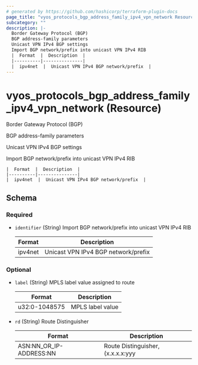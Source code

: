 ```yaml
---
# generated by https://github.com/hashicorp/terraform-plugin-docs
page_title: "vyos_protocols_bgp_address_family_ipv4_vpn_network Resource - vyos"
subcategory: ""
description: |-
  Border Gateway Protocol (BGP)
  BGP address-family parameters
  Unicast VPN IPv4 BGP settings
  Import BGP network/prefix into unicast VPN IPv4 RIB
  |  Format  |  Description  |
  |----------|---------------|
  |  ipv4net  |  Unicast VPN IPv4 BGP network/prefix  |
---
```


# vyos_protocols_bgp_address_family_ipv4_vpn_network (Resource)

Border Gateway Protocol (BGP)

BGP address-family parameters

Unicast VPN IPv4 BGP settings

Import BGP network/prefix into unicast VPN IPv4 RIB

    |  Format  |  Description  |
    |----------|---------------|
    |  ipv4net  |  Unicast VPN IPv4 BGP network/prefix  |



<!-- schema generated by tfplugindocs -->
## Schema

### Required

- `identifier` (String) Import BGP network/prefix into unicast VPN IPv4 RIB

    |  Format  |  Description  |
    |----------|---------------|
    |  ipv4net  |  Unicast VPN IPv4 BGP network/prefix  |

### Optional

- `label` (String) MPLS label value assigned to route

    |  Format  |  Description  |
    |----------|---------------|
    |  u32:0-1048575  |  MPLS label value  |
- `rd` (String) Route Distinguisher

    |  Format  |  Description  |
    |----------|---------------|
    |  ASN:NN_OR_IP-ADDRESS:NN  |  Route Distinguisher, (x.x.x.x:yyy|xxxx:yyyy)  |
